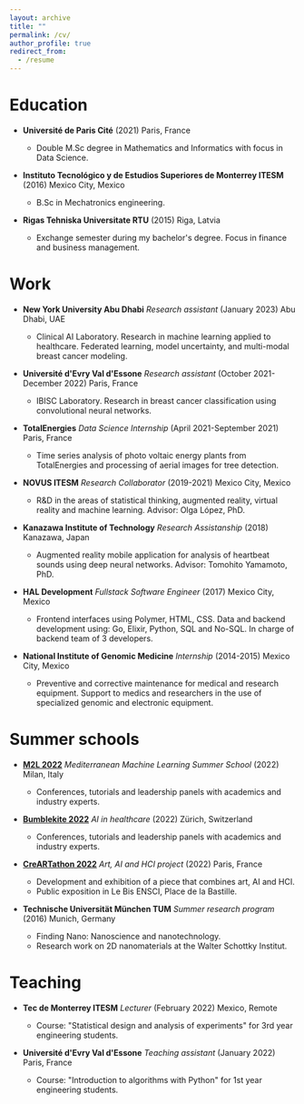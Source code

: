 ```yaml
---
layout: archive
title: ""
permalink: /cv/
author_profile: true
redirect_from:
  - /resume
---
```


<!-- {% include base_path %} -->

Education
======
* **Université de Paris Cité** (2021) Paris, France
  * Double M.Sc degree in Mathematics and Informatics with focus in Data Science.

* **Instituto Tecnológico y de Estudios Superiores de Monterrey ITESM** (2016) Mexico City, Mexico
  * B.Sc in Mechatronics engineering.

* **Rigas Tehniska Universitate RTU** (2015) Riga, Latvia
  * Exchange semester during my bachelor's degree. Focus in finance and business management.

Work
======

* **New York University Abu Dhabi** *Research assistant* (January 2023) Abu Dhabi, UAE
  * Clinical AI Laboratory. Research in machine learning applied to healthcare. Federated learning, model uncertainty, and multi-modal breast cancer modeling. 

* **Université d'Evry Val d'Essone** *Research assistant* (October 2021-December 2022) Paris, France
  * IBISC Laboratory. Research in breast cancer classification using convolutional neural networks. 

* **TotalEnergies** *Data Science Internship* (April 2021-September 2021) Paris, France
  * Time series analysis of photo voltaic energy plants from TotalEnergies and
  processing of aerial images for tree detection.

* **NOVUS ITESM** *Research Collaborator* (2019-2021) Mexico City, Mexico
  * R&D in the areas of statistical thinking, augmented reality, virtual reality and machine learning. Advisor: Olga López, PhD.

* **Kanazawa Institute of Technology** *Research Assistanship* (2018) Kanazawa, Japan
  * Augmented reality mobile application for analysis of heartbeat sounds using deep neural networks. Advisor: Tomohito Yamamoto, PhD.

* **HAL Development** *Fullstack Software Engineer* (2017) Mexico City, Mexico
  * Frontend interfaces using Polymer, HTML, CSS. Data and backend development using: Go, Elixir, Python, SQL and No-SQL. In charge of backend team of 3 developers.

* **National Institute of Genomic Medicine** *Internship* (2014-2015) Mexico City, Mexico
  * Preventive and corrective maintenance for medical and research equipment. Support to medics and researchers in the use of specialized genomic and electronic equipment.

Summer schools
======

* **[M2L 2022](https://www.m2lschool.org/past-editions/m2l-2022)** *Mediterranean Machine Learning Summer School* (2022) Milan, Italy
  * Conferences, tutorials and leadership panels with academics and industry experts.

* **[Bumblekite 2022](https://www.bumblekite.co/summer-school)** *AI in healthcare* (2022) Zürich, Switzerland
  * Conferences, tutorials and leadership panels with academics and industry experts.

* **[CreARTathon 2022](https://creartathon.com/news/20220714)** *Art, AI and HCI project* (2022) Paris, France
  * Development and exhibition of a piece that combines art, AI and HCI.
  * Public exposition in Le Bis ENSCI, Place de la Bastille.

* **Technische Universität München TUM** *Summer research program* (2016) Munich, Germany
  * Finding Nano: Nanoscience and nanotechnology.
  * Research work on 2D nanomaterials at the Walter Schottky Institut.

Teaching
======

* **Tec de Monterrey ITESM** *Lecturer* (February 2022) Mexico, Remote
  * Course: "Statistical design and analysis of experiments" for 3rd year
engineering students.

* **Université d'Evry Val d'Essone** *Teaching assistant* (January 2022) Paris, France
  * Course: "Introduction to algorithms with Python" for 1st year engineering
students.



<!-- Skills
======
* Python, Java, C++, Elixir, Golang
* SQL, No-SQL
* Tensorflow, Pytorch
* Data science stack: Pandas, Matplotlib, Scikit-learn 
* Neo4j, OpenCV, PySpark -->

<!-- Publications
======
  <ul>{% for post in site.publications %}
    {% include archive-single-cv.html %}
  {% endfor %}</ul> -->

<!-- Presentations
======
  <ul>{% for post in site.talks reversed %}
    {% include archive-single-talk-cv.html %}
  {% endfor %}</ul> -->

<!-- Teaching
======
  <ul>{% for post in site.teaching %}
    {% include archive-single-cv.html %}
  {% endfor %}</ul>

Service and leadership
======
* Currently signed in to 43 different slack teams -->
